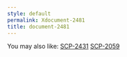 ```yaml
---
style: default
permalink: Xdocument-2481
title: document-2481
---
```

You may also like:
[SCP-2431](http://scp-wiki.net/scp-2431)
[SCP-2059](http://scp-wiki.net/scp-2059)